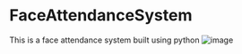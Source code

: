 # FaceAttendanceSystem

This is a face attendance system built using python
![image](https://user-images.githubusercontent.com/61658750/222202685-2d166dbf-eebf-4d41-8179-ad43331ae3b4.png)

